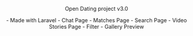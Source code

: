 <p align="center">Open Dating project v3.0</p>

<p align="center">
- Made with Laravel
- Chat Page
- Matches Page
- Search Page
- Video Stories Page 
- Filter 
- Gallery Preview
</p>